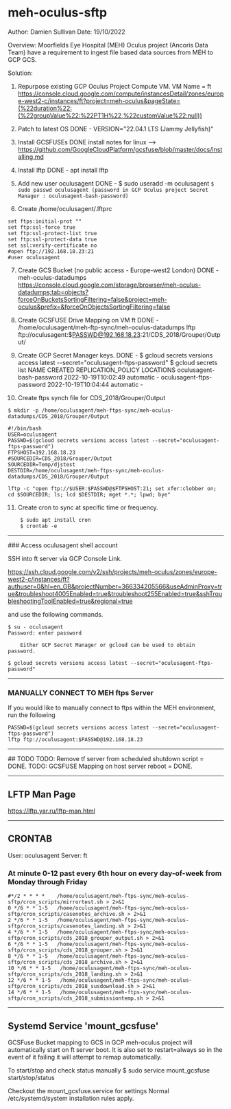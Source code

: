 # meh-oculus-sftp

Author: Damien Sullivan
Date: 19/10/2022 

Overview: Moorfields Eye Hospital (MEH) Oculus project (Ancoris Data Team) have a requirement to ingest file based data sources from MEH to GCP GCS.  

Solution: 
1. Repurpose existing GCP Oculus Project Compute VM. VM Name = ft   
https://console.cloud.google.com/compute/instancesDetail/zones/europe-west2-c/instances/ft?project=meh-oculus&pageState=(%22duration%22:(%22groupValue%22:%22PT1H%22,%22customValue%22:null))
    
2. Patch to latest OS 
DONE - VERSION="22.04.1 LTS (Jammy Jellyfish)"

3. Install GCSFUSEs
DONE install notes for linux --> https://github.com/GoogleCloudPlatform/gcsfuse/blob/master/docs/installing.md

4. Install lftp 
DONE - apt install lftp 

5. Add new user oculusagent
DONE - 	$ sudo useradd -m oculusagent
`$ sudo passwd oculusagent (password in GCP Oculus project Secret Manager : oculusagent-bash-password) `

6. Create /home/oculusagent/.lftprc 
	   
```   
set ftps:initial-prot ""
set ftp:ssl-force true
set ftp:ssl-protect-list true
set ftp:ssl-protect-data true
set ssl:verify-certificate no
#open ftp://192.168.18.23:21
#user oculusagent
```

7. Create GCS Bucket (no public access - Europe-west2 London)
DONE - 	meh-oculus-datadumps
https://console.cloud.google.com/storage/browser/meh-oculus-datadumps;tab=objects?forceOnBucketsSortingFiltering=false&project=meh-oculus&prefix=&forceOnObjectsSortingFiltering=false 

8. Create GCSFUSE Drive Mapping on VM ft
DONE - /home/oculusagent/meh-ftp-sync/meh-oculus-datadumps
lftp ftp://oculusagent:$PASSWD@192.168.18.23:21/CDS_2018/Grouper/Output/

9. Create GCP Secret Manager keys. 
DONE - 
$ gcloud secrets versions access latest --secret="oculusagent-ftps-password"
$ gcloud secrets list
NAME                       CREATED              REPLICATION_POLICY  LOCATIONS
oculusagent-bash-password  2022-10-19T10:02:49  automatic           -
oculusagent-ftps-password  2022-10-19T10:04:44  automatic           -
	
10. Create ftps synch file for CDS_2018/Grouper/Output
```
$ mkdir -p /home/oculusagent/meh-ftps-sync/meh-oculus-datadumps/CDS_2018/Grouper/Output
	
#!/bin/bash
USER=oculusagent
PASSWD=$(gcloud secrets versions access latest --secret="oculusagent-ftps-password")
FTPSHOST=192.168.18.23
#SOURCEDIR=CDS_2018/Grouper/Output
SOURCEDIR=Temp/djstest
DESTDIR=/home/oculusagent/meh-ftps-sync/meh-oculus-datadumps/CDS_2018/Grouper/Output

lftp -c "open ftp://$USER:$PASSWD@$FTPSHOST:21; set xfer:clobber on; cd $SOURCEDIR; ls; lcd $DESTDIR; mget *.*; lpwd; bye"
```

11. Create cron to sync at specific time or frequency.

```
    $ sudo apt install cron 
    $ crontab -e
```	
---
### Access oculusagent shell account

SSH into ft server via GCP Console Link. 

https://ssh.cloud.google.com/v2/ssh/projects/meh-oculus/zones/europe-west2-c/instances/ft?authuser=0&hl=en_GB&projectNumber=366334205566&useAdminProxy=true&troubleshoot4005Enabled=true&troubleshoot255Enabled=true&sshTroubleshootingToolEnabled=true&regional=true

and use the following commands.
```
$ su - oculusagent
Password: enter password 

    Either GCP Secret Manager or gcloud can be used to obtain password. 

$ gcloud secrets versions access latest --secret="oculusagent-ftps-password"
```
--- 
### MANUALLY CONNECT TO MEH ftps Server

If you would like to manually connect to ftps within the MEH environment, run the following
```
PASSWD=$(gcloud secrets versions access latest --secret="oculusagent-ftps-password")
lftp ftp://oculusagent:$PASSWD@192.168.18.23
```
---
## TODO
TODO: Remove tf server from scheduled shutdown script = DONE. 
TODO: GCSFUSE Mapping on host server reboot = DONE.

---
## LFTP Man Page
https://lftp.yar.ru/lftp-man.html

---
## CRONTAB 
User: oculusagent Server: ft

### At minute 0-12 past every 6th hour on every day-of-week from Monday through Friday
```
#*/2 * * * *    /home/oculusagent/meh-ftps-sync/meh-oculus-sftp/cron_scripts/mirrortest.sh > 2>&1 
0 */6 * * 1-5   /home/oculusagent/meh-ftps-sync/meh-oculus-sftp/cron_scripts/casenotes_archive.sh > 2>&1 
2 */6 * * 1-5   /home/oculusagent/meh-ftps-sync/meh-oculus-sftp/cron_scripts/casenotes_landing.sh > 2>&1
4 */6 * * 1-5   /home/oculusagent/meh-ftps-sync/meh-oculus-sftp/cron_scripts/cds_2018_grouper_output.sh > 2>&1
6 */6 * * 1-5   /home/oculusagent/meh-ftps-sync/meh-oculus-sftp/cron_scripts/cds_2018_grouper.sh > 2>&1
8 */6 * * 1-5   /home/oculusagent/meh-ftps-sync/meh-oculus-sftp/cron_scripts/cds_2018_archive.sh > 2>&1
10 */6 * * 1-5   /home/oculusagent/meh-ftps-sync/meh-oculus-sftp/cron_scripts/cds_2018_landing.sh > 2>&1
12 */6 * * 1-5   /home/oculusagent/meh-ftps-sync/meh-oculus-sftp/cron_scripts/cds_2018_susdownload.sh > 2>&1
14 */6 * * 1-5   /home/oculusagent/meh-ftps-sync/meh-oculus-sftp/cron_scripts/cds_2018_submissiontemp.sh > 2>&1
```

---
## Systemd Service 'mount_gcsfuse'

GCSFuse Bucket mapping to GCS in GCP meh-oculus project will automatically start on ft server boot. 
It is also set to restart=always so in the event of it failing it will attempt to remap automatically. 

To start/stop and check status manually  $ sudo service mount_gcsfuse start/stop/status 

Checkout the mount_gcsfuse.service for settings
Normal /etc/systemd/system installation rules apply. 